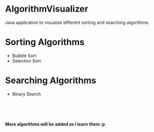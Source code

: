 # AlgorithmVisualizer
Java application to visualize different sorting and searching algorithms.

# Sorting Algorithms
- Bubble Sort
- Selection Sort

# Searching Algorithms
- Binary Search

</br>
</br>
</br>
</br>
<b>More algorithms will be added as I learn them :p<b>



